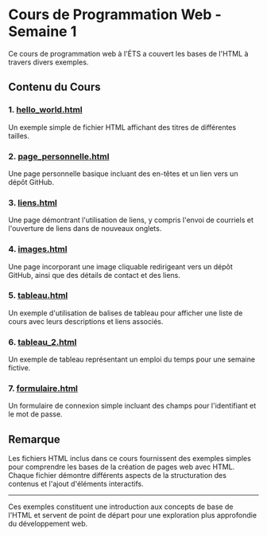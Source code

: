 # Cours de Programmation Web - Semaine 1

Ce cours de programmation web à l'ÉTS a couvert les bases de l'HTML à travers divers exemples.

## Contenu du Cours

### 1. [hello_world.html](Semaine%201/Cours/1-hello_world.html)

Un exemple simple de fichier HTML affichant des titres de différentes tailles.

### 2. [page_personnelle.html](Semaine%201/Cours/2-page_personnelle.html)

Une page personnelle basique incluant des en-têtes et un lien vers un dépôt GitHub.

### 3. [liens.html](Semaine%201/Cours/3-liens.html)

Une page démontrant l'utilisation de liens, y compris l'envoi de courriels et l'ouverture de liens dans de nouveaux onglets.

### 4. [images.html](Semaine%201/Cours/projet/4-images.html)

Une page incorporant une image cliquable redirigeant vers un dépôt GitHub, ainsi que des détails de contact et des liens.

### 5. [tableau.html](Semaine%201/Cours/5-tableau.html)

Un exemple d'utilisation de balises de tableau pour afficher une liste de cours avec leurs descriptions et liens associés.

### 6. [tableau_2.html](Semaine%201/Cours/6-tableau_2.html)

Un exemple de tableau représentant un emploi du temps pour une semaine fictive.

### 7. [formulaire.html](Semaine%201/Cours/7-formulaire.html)

Un formulaire de connexion simple incluant des champs pour l'identifiant et le mot de passe.

## Remarque

Les fichiers HTML inclus dans ce cours fournissent des exemples simples pour comprendre les bases de la création de pages web avec HTML. Chaque fichier démontre différents aspects de la structuration des contenus et l'ajout d'éléments interactifs.

---

Ces exemples constituent une introduction aux concepts de base de l'HTML et servent de point de départ pour une exploration plus approfondie du développement web.
